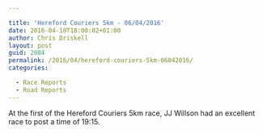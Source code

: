 ```yaml
---

title: 'Hereford Couriers 5km - 06/04/2016'
date: 2016-04-10T18:00:02+01:00
author: Chris Driskell
layout: post
guid: 2084
permalink: /2016/04/hereford-couriers-5km-06042016/
categories:

  - Race Reports
  - Road Reports
---
```

At the first of the Hereford Couriers 5km race, JJ Willson had an excellent race to post a time of 19:15.